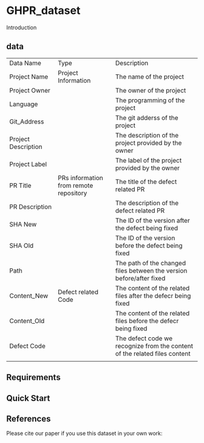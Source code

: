 # GHPR_dataset
Introduction

## data

<table>
   <tr>
      <td>Data Name</td>
      <td>Type</td>
      <td>Description</td>
   </tr>
   <tr>
      <td>Project Name</td>
      <td>Project Information</td>
      <td>The name of the project</td>
   </tr>
   <tr>
      <td>Project Owner</td>
      <td></td>
      <td>The owner of the project</td>
   </tr>
   <tr>
      <td>Language</td>
      <td></td>
      <td>The programming of the project</td>
   </tr>
   <tr>
      <td>Git_Address</td>
      <td></td>
      <td>The git adderss of the project</td>
   </tr>
   <tr>
      <td>Project Description</td>
      <td></td>
      <td>The description of the project provided by the owner</td>
   </tr>
   <tr>
      <td>Project Label</td>
      <td></td>
      <td>The label of the project provided by the owner</td>
   </tr>
   <tr>
      <td>PR Title</td>
      <td>PRs information from remote repository</td>
      <td>The title of the defect related PR</td>
   </tr>
   <tr>
      <td>PR Description</td>
      <td></td>
      <td>The description of the defect related PR</td>
   </tr>
   <tr>
      <td>SHA New</td>
      <td></td>
      <td>The ID of the version after the defect being fixed</td>
   </tr>
   <tr>
      <td>SHA Old</td>
      <td></td>
      <td>The ID of the version before the defect being fixed</td>
   </tr>
   <tr>
      <td>Path</td>
      <td></td>
      <td>The path of the changed files between the version before/after fixed</td>
   </tr>
   <tr>
      <td>Content_New</td>
      <td>Defect related Code</td>
      <td>The content of the related files after the defecr being fixed</td>
   </tr>
   <tr>
      <td>Content_Old</td>
      <td></td>
      <td>The content of the related files before the defecr being fixed</td>
   </tr>
   <tr>
      <td>Defect Code</td>
      <td></td>
      <td>The defect code we recognize from the content of the related files content</td>
   </tr>
   <tr>
      <td></td>
   </tr>
</table>

## Requirements

## Quick Start

## References
Please cite our paper if you use this dataset in your own work:
